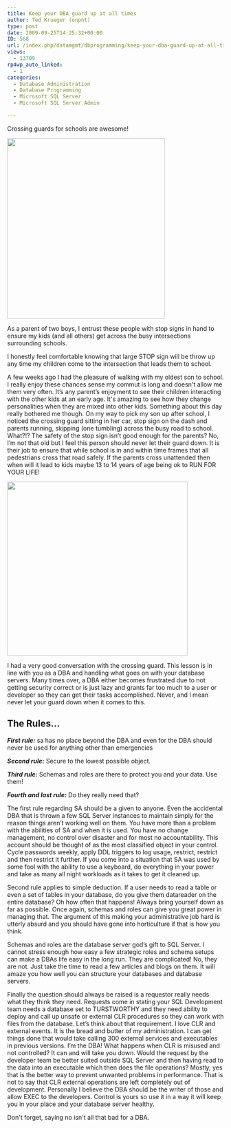 ```yaml
---
title: Keep your DBA guard up at all times
author: Ted Krueger (onpnt)
type: post
date: 2009-09-25T14:25:32+00:00
ID: 568
url: /index.php/datamgmt/dbprogramming/keep-your-dba-guard-up-at-all-times/
views:
  - 13709
rp4wp_auto_linked:
  - 1
categories:
  - Database Administration
  - Database Programming
  - Microsoft SQL Server
  - Microsoft SQL Server Admin

---
```

Crossing guards for schools are awesome! 

<div class="image_block">
  <img src="/wp-content/uploads/blogs/DataMgmt//stop.gif" alt="" title="" width="367" height="420" />
</div>

As a parent of two boys, I entrust these people with stop signs in hand to ensure my kids (and all others) get across the busy intersections surrounding schools. 

I honestly feel comfortable knowing that large STOP sign will be throw up any time my children come to the intersection that leads them to school. 

A few weeks ago I had the pleasure of walking with my oldest son to school. I really enjoy these chances sense my commut is long and doesn't allow me them very often. It’s any parent’s enjoyment to see their children interacting with the other kids at an early age. It's amazing to see how they change personalities when they are mixed into other kids. Something about this day really bothered me though. On my way to pick my son up after school, I noticed the crossing guard sitting in her car, stop sign on the dash and parents running, skipping (one tumbling) across the busy road to school. What?!? The safety of the stop sign isn’t good enough for the parents? No, I’m not that old but I feel this person should never let their guard down. It is their job to ensure that while school is in and within time frames that all pedestrians cross that road safely. If the parents cross unattended then when will it lead to kids maybe 13 to 14 years of age being ok to RUN FOR YOUR LIFE!

<div class="image_block">
  <img src="/wp-content/uploads/blogs/DataMgmt//RUN.gif" alt="" title="" width="420" height="405" />
</div>

I had a very good conversation with the crossing guard. This lesson is in line with you as a DBA and handling what goes on with your database servers. Many times over, a DBA either becomes frustrated due to not getting security correct or is just lazy and grants far too much to a user or developer so they can get their tasks accomplished. Never, and I mean never let your guard down when it comes to this. 

## The Rules…

**_First rule:_** sa has no place beyond the DBA and even for the DBA should never be used for anything other than emergencies

**_Second rule:_** Secure to the lowest possible object. 

**_Third rule:_** Schemas and roles are there to protect you and your data. Use them!

**_Fourth and last rule:_** Do they really need that?

The first rule regarding SA should be a given to anyone. Even the accidental DBA that is thrown a few SQL Server instances to maintain simply for the reason things aren’t working well on them. You have more than a problem with the abilities of SA and when it is used. You have no change management, no control over disaster and for most no accountability. This account should be thought of as the most classified object in your control. Cycle passwords weekly, apply DDL triggers to log usage, restrict, restrict and then restrict it further. If you come into a situation that SA was used by some fool with the ability to use a keyboard, do everything in your power and take as many all night workloads as it takes to get it cleaned up.

Second rule applies to simple deduction. If a user needs to read a table or even a set of tables in your database, do you give them datareader on the entire database? Oh how often that happens! Always bring yourself down as far as possible. Once again, schemas and roles can give you great power in managing that. The argument of this making your administrative job hard is utterly absurd and you should have gone into horticulture if that is how you think.

Schemas and roles are the database server god’s gift to SQL Server. I cannot stress enough how easy a few strategic roles and schema setups can make a DBAs life easy in the long run. They are complicated! No, they are not. Just take the time to read a few articles and blogs on them. It will amaze you how well you can structure your databases and database servers.

Finally the question should always be raised is a requestor really needs what they think they need. Requests come in stating your SQL Development team needs a database set to TURSTWORTHY and they need ability to deploy and call up unsafe or external CLR procedures so they can work with files from the database. Let’s think about that requirement. I love CLR and external events. It is the bread and butter of my administration. I can get things done that would take calling 300 external services and executables in previous versions. I’m the DBA! What happens when CLR is misused and not controlled? It can and will take you down. Would the request by the developer team be better suited outside SQL Server and then having read to the data into an executable which then does the file operations? Mostly, yes that is the better way to prevent unwanted problems in performance. That is not to say that CLR external operations are left completely out of development. Personally I believe the DBA should be the writer of those and allow EXEC to the developers. Control is yours so use it in a way it will keep you in your place and your database server healthy. 

Don't forget, saying no isn't all that bad for a DBA.